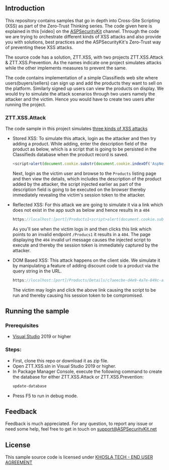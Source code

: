 Introduction
--------------------
This repository contains samples that go in depth into Cross-Site Scripting (XSS) as part of the Zero-Trust Thinking series. 
The code given here is explained in this [video] on the [ASPSecurityKit](https://www.youtube.com/channel/UCuFQfuCzIg0U-Aa6dk7JzzQ) channel. Through the code we are trying to orchestrate different kinds of XSS attacks and also provide you with solutions, best practices and the ASPSecurityKit's Zero-Trust way of preventing these XSS attacks.

The source code has a solution, ZTT.XSS, with two projects ZTT.XSS.Attack & ZTT.XSS.Prevention. As the names indicate one project simulates attacks while the other implements measures to prevent the same.

The code contains implementation of a simple Classifieds web site where users(buyers/sellers) can sign up and add the products they want to sell on the platform. Similarly signed up users can view the products on display. We would try to simulate the attack scenarios through two users namely the attacker and the victim. Hence you would have to create two users after running the project.

### ZTT.XSS.Attack
The code sample in this project simulates [three kinds of XSS attacks](https://aspsecuritykit.net/guides/protecting-your-users-against-cross-site-scripting-xss-attacks/#types-of-xss)

- Stored XSS: To simulate this attack, login as the attacker and then try adding a product. While adding, enter the description field of the product as below, which is a script that is going to be persisted in the Classifieds database when the product record is saved.

	```js
	<script>alert(document.cookie.substr(document.cookie.indexOf('AspNetCore.Identity.Application')));</script>
	```

	Next, login as the victim user and browse to the `Products` listing page and then view the details, which includes the description of the product added by the attacker, the script injected earlier as part of the description field is going to be executed on the browser thereby immediately revealing the victim's session token to the attacker.

- Reflected XSS: For this attack we are going to simulate it via a link which does not exist in the app such as below and hence results in a `404`

	```js
	https://localhost:[port]/Products1<script>alert(document.cookie.substr(document.cookie.indexOf('AspNetCore.Identity.Application')));</script>
	```

	As you'll see when the victim logs in and then clicks this link which points to an invalid endpoint `/Producs1` it results in a `404`. The page displaying the `404` invalid url message causes the injected script to execute and thereby the session token is immediately captured by the attacker.

- DOM Based XSS: This attack happens on the client side. We simulate it by manipulating a feature of adding discount code to a product via the query string in the URL.

	```js
	https://localhost:[port]/Products/Details/c7aeecbe-d4e9-4a7e-849c-aa9fdf27755d?discountCode=<script>alert(document.cookie.substr(document.cookie.indexOf('AspNetCore.Identity.Application')));</script>
	```

	The victim may login and click the above link causing the script to be run and thereby causing his session token to be compromised. 


Running the sample
--------------------

### Prerequisites
* [Visual Studio](https://visualstudio.microsoft.com/) 2019 or higher

### Steps:
* First, clone this repo or download it as zip file.
* Open ZTT.XSS.sln in Visual Studio 2019 or higher.
* In Package Manager Console, execute the following command to create the database for either ZTT.XSS.Attack or ZTT.XSS.Prevention:
	```ps1
	update-database
	```
* Press F5 to run in debug mode.    

Feedback
--------------------

Feedback is much appreciated. For any question, to report any issue or need some help, feel free to get in touch on [support@ASPSecurityKit.net](mailto:support@ASPSecurityKit.net)

License
--------------------

This sample source code is licensed under [KHOSLA TECH - END USER AGREEMENT](https://aspsecuritykit.net/legal/end-user-agreement/)
